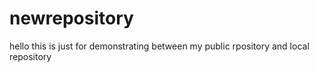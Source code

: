 # newrepository
hello
this is just for demonstrating between my public rpository and local repository 
